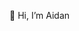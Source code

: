 👋 Hi, I’m Aidan
<!---
AidanSm2103/AidanSm2103 is a ✨ special ✨ repository because its `README.md` (this file) appears on your GitHub profile.
You can click the Preview link to take a look at your changes.
--->
